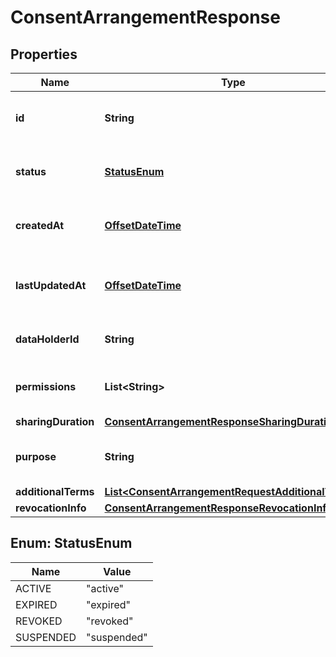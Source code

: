 # ConsentArrangementResponse

## Properties
Name | Type | Description | Notes
------------ | ------------- | ------------- | -------------
**id** | **String** | Unique identifier for the consent arrangement | 
**status** | [**StatusEnum**](#StatusEnum) | Current status of the consent arrangement | 
**createdAt** | [**OffsetDateTime**](OffsetDateTime.md) | When the consent arrangement was created | 
**lastUpdatedAt** | [**OffsetDateTime**](OffsetDateTime.md) | When the consent arrangement was last updated |  [optional]
**dataHolderId** | **String** | Identifier of the data holder | 
**permissions** | **List&lt;String&gt;** | Granted permissions for data access | 
**sharingDuration** | [**ConsentArrangementResponseSharingDuration**](ConsentArrangementResponseSharingDuration.md) |  | 
**purpose** | **String** | Purpose for which the data will be used | 
**additionalTerms** | [**List&lt;ConsentArrangementRequestAdditionalTerms&gt;**](ConsentArrangementRequestAdditionalTerms.md) |  |  [optional]
**revocationInfo** | [**ConsentArrangementResponseRevocationInfo**](ConsentArrangementResponseRevocationInfo.md) |  |  [optional]

<a name="StatusEnum"></a>
## Enum: StatusEnum
Name | Value
---- | -----
ACTIVE | &quot;active&quot;
EXPIRED | &quot;expired&quot;
REVOKED | &quot;revoked&quot;
SUSPENDED | &quot;suspended&quot;
